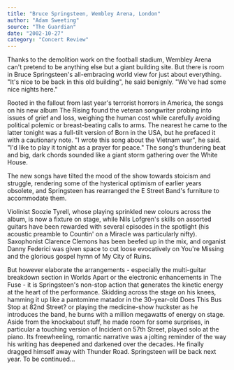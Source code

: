 ```yaml
---
title: "Bruce Springsteen, Wembley Arena, London"
author: "Adam Sweeting"
source: "The Guardian"
date: "2002-10-27"
category: "Concert Review"
---
```


Thanks to the demolition work on the football stadium, Wembley Arena can't pretend to be anything else but a giant building site. But there is room in Bruce Springsteen's all-embracing world view for just about everything. "It's nice to be back in this old building", he said benignly. "We've had some nice nights here."

Rooted in the fallout from last year's terrorist horrors in America, the songs on his new album The Rising found the veteran songwriter probing into issues of grief and loss, weighing the human cost while carefully avoiding political polemic or breast-beating calls to arms. The nearest he came to the latter tonight was a full-tilt version of Born in the USA, but he prefaced it with a cautionary note. "I wrote this song about the Vietnam war", he said. "I'd like to play it tonight as a prayer for peace." The song's thundering beat and big, dark chords sounded like a giant storm gathering over the White House.

The new songs have tilted the mood of the show towards stoicism and struggle, rendering some of the hysterical optimism of earlier years obsolete, and Springsteen has rearranged the E Street Band's furniture to accommodate them.

Violinist Soozie Tyrell, whose playing sprinkled new colours across the album, is now a fixture on stage, while Nils Lofgren's skills on assorted guitars have been rewarded with several episodes in the spotlight (his acoustic preamble to Countin' on a Miracle was particularly nifty). Saxophonist Clarence Clemons has been beefed up in the mix, and organist Danny Federici was given space to cut loose evocatively on You're Missing and the glorious gospel hymn of My City of Ruins.

But however elaborate the arrangements - especially the multi-guitar breakdown section in Worlds Apart or the electronic enhancements in The Fuse - it is Springsteen's non-stop action that generates the kinetic energy at the heart of the performance. Skidding across the stage on his knees, hamming it up like a pantomime matador in the 30-year-old Does This Bus Stop at 82nd Street? or playing the medicine-show huckster as he introduces the band, he burns with a million megawatts of energy on stage. Aside from the knockabout stuff, he made room for some surprises, in particular a touching version of Incident on 57th Street, played solo at the piano. Its freewheeling, romantic narrative was a jolting reminder of the way his writing has deepened and darkened over the decades. He finally dragged himself away with Thunder Road. Springsteen will be back next year. To be continued...